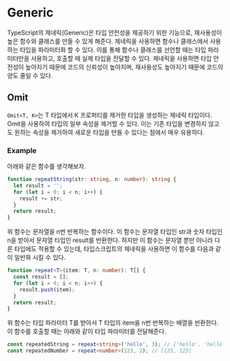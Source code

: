 # Generic
TypeScript의 제네릭(Generic)은 타입 안전성을 제공하기 위한 기능으로, 재사용성이 높은 함수와 클래스를 만들 수 있게 해준다. 제네릭을 사용하면 함수나 클래스에서 사용하는 타입을 파라미터화 할 수 있다. 이를 통해 함수나 클래스를 선언할 때는 타입 파라미터만을 사용하고, 호출할 때 실제 타입을 전달할 수 있다. 제네릭을 사용하면 타입 안전성이 높아지기 때문에 코드의 신뢰성이 높아지며, 재사용성도 높아지기 때문에 코드의 양도 줄일 수 있다.

## Omit
```Omit<T, K>```는 T 타입에서 K 프로퍼티를 제거한 타입을 생성하는 제네릭 타입이다. Omit을 사용하여 타입의 일부 속성을 제거할 수 있다. 이는 기존 타입을 변경하지 않고도 원하는 속성을 제거하여 새로운 타입을 만들 수 있다는 점에서 매우 유용하다.
### Example
아래와 같은 함수를 생각해보자.
```typescript
function repeatString(str: string, n: number): string {
  let result = '';
  for (let i = 0; i < n; i++) {
    result += str;
  }
  return result;
}
```
위 함수는 문자열을 n번 반복하는 함수이다. 이 함수는 문자열 타입인 str과 숫자 타입인 n을 받아서 문자열 타입인 result를 반환한다. 하지만 이 함수는 문자열 뿐만 아니라 다른 타입에도 적용할 수 있는데, 타입스크립트의 제네릭을 사용하면 이 함수를 다음과 같이 일반화 시킬 수 있다.
```typescript
function repeat<T>(item: T, n: number): T[] {
  const result = [];
  for (let i = 0; i < n; i++) {
    result.push(item);
  }
  return result;
}
```
위 함수는 타입 파라미터 T를 받아서 T 타입의 item을 n번 반복하는 배열을 반환한다. 이 함수를 호출할 때는 아래와 같이 타입 파라미터를 전달해준다.
```typescript
const repeatedString = repeat<string>('hello', 3); // ['hello', 'hello', 'hello']
const repeatedNumber = repeat<number>(123, 2); // [123, 123]
```

## 